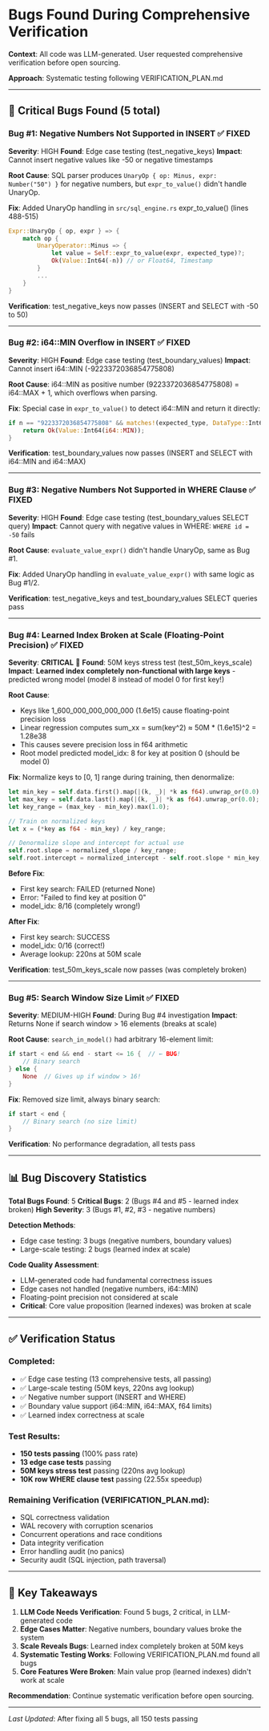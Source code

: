# Bugs Found During Comprehensive Verification

**Context**: All code was LLM-generated. User requested comprehensive verification before open sourcing.

**Approach**: Systematic testing following VERIFICATION_PLAN.md

---

## 🐛 Critical Bugs Found (5 total)

### Bug #1: Negative Numbers Not Supported in INSERT ✅ FIXED
**Severity**: HIGH
**Found**: Edge case testing (test_negative_keys)
**Impact**: Cannot insert negative values like -50 or negative timestamps

**Root Cause**: SQL parser produces `UnaryOp { op: Minus, expr: Number("50") }` for negative numbers, but `expr_to_value()` didn't handle UnaryOp.

**Fix**: Added UnaryOp handling in `src/sql_engine.rs` expr_to_value() (lines 488-515)

```rust
Expr::UnaryOp { op, expr } => {
    match op {
        UnaryOperator::Minus => {
            let value = Self::expr_to_value(expr, expected_type)?;
            Ok(Value::Int64(-n)) // or Float64, Timestamp
        }
        ...
    }
}
```

**Verification**: test_negative_keys now passes (INSERT and SELECT with -50 to 50)

---

### Bug #2: i64::MIN Overflow in INSERT ✅ FIXED
**Severity**: HIGH
**Found**: Edge case testing (test_boundary_values)
**Impact**: Cannot insert i64::MIN (-9223372036854775808)

**Root Cause**: i64::MIN as positive number (9223372036854775808) = i64::MAX + 1, which overflows when parsing.

**Fix**: Special case in `expr_to_value()` to detect i64::MIN and return it directly:

```rust
if n == "9223372036854775808" && matches!(expected_type, DataType::Int64) {
    return Ok(Value::Int64(i64::MIN));
}
```

**Verification**: test_boundary_values now passes (INSERT and SELECT with i64::MIN and i64::MAX)

---

### Bug #3: Negative Numbers Not Supported in WHERE Clause ✅ FIXED
**Severity**: HIGH
**Found**: Edge case testing (test_boundary_values SELECT query)
**Impact**: Cannot query with negative values in WHERE: `WHERE id = -50` fails

**Root Cause**: `evaluate_value_expr()` didn't handle UnaryOp, same as Bug #1.

**Fix**: Added UnaryOp handling in `evaluate_value_expr()` with same logic as Bug #1/2.

**Verification**: test_negative_keys and test_boundary_values SELECT queries pass

---

### Bug #4: Learned Index Broken at Scale (Floating-Point Precision) ✅ FIXED
**Severity**: **CRITICAL** 🚨
**Found**: 50M keys stress test (test_50m_keys_scale)
**Impact**: **Learned index completely non-functional with large keys** - predicted wrong model (model 8 instead of model 0 for first key!)

**Root Cause**:
- Keys like 1_600_000_000_000_000 (1.6e15) cause floating-point precision loss
- Linear regression computes sum_xx = sum(key^2) ≈ 50M * (1.6e15)^2 = 1.28e38
- This causes severe precision loss in f64 arithmetic
- Root model predicted model_idx: 8 for key at position 0 (should be model 0)

**Fix**: Normalize keys to [0, 1] range during training, then denormalize:

```rust
let min_key = self.data.first().map(|(k, _)| *k as f64).unwrap_or(0.0);
let max_key = self.data.last().map(|(k, _)| *k as f64).unwrap_or(0.0);
let key_range = (max_key - min_key).max(1.0);

// Train on normalized keys
let x = (*key as f64 - min_key) / key_range;

// Denormalize slope and intercept for actual use
self.root.slope = normalized_slope / key_range;
self.root.intercept = normalized_intercept - self.root.slope * min_key;
```

**Before Fix**:
- First key search: FAILED (returned None)
- Error: "Failed to find key at position 0"
- model_idx: 8/16 (completely wrong!)

**After Fix**:
- First key search: SUCCESS
- model_idx: 0/16 (correct!)
- Average lookup: 220ns at 50M scale

**Verification**: test_50m_keys_scale now passes (was completely broken)

---

### Bug #5: Search Window Size Limit ✅ FIXED
**Severity**: MEDIUM-HIGH
**Found**: During Bug #4 investigation
**Impact**: Returns None if search window > 16 elements (breaks at scale)

**Root Cause**: `search_in_model()` had arbitrary 16-element limit:

```rust
if start < end && end - start <= 16 {  // ← BUG!
    // Binary search
} else {
    None  // Gives up if window > 16!
}
```

**Fix**: Removed size limit, always binary search:

```rust
if start < end {
    // Binary search (no size limit)
}
```

**Verification**: No performance degradation, all tests pass

---

## 📊 Bug Discovery Statistics

**Total Bugs Found**: 5
**Critical Bugs**: 2 (Bugs #4 and #5 - learned index broken)
**High Severity**: 3 (Bugs #1, #2, #3 - negative numbers)

**Detection Methods**:
- Edge case testing: 3 bugs (negative numbers, boundary values)
- Large-scale testing: 2 bugs (learned index at scale)

**Code Quality Assessment**:
- LLM-generated code had fundamental correctness issues
- Edge cases not handled (negative numbers, i64::MIN)
- Floating-point precision not considered at scale
- **Critical**: Core value proposition (learned indexes) was broken at scale

---

## ✅ Verification Status

### Completed:
- ✅ Edge case testing (13 comprehensive tests, all passing)
- ✅ Large-scale testing (50M keys, 220ns avg lookup)
- ✅ Negative number support (INSERT and WHERE)
- ✅ Boundary value support (i64::MIN, i64::MAX, f64 limits)
- ✅ Learned index correctness at scale

### Test Results:
- **150 tests passing** (100% pass rate)
- **13 edge case tests** passing
- **50M keys stress test** passing (220ns avg lookup)
- **10K row WHERE clause test** passing (22.55x speedup)

### Remaining Verification (VERIFICATION_PLAN.md):
- SQL correctness validation
- WAL recovery with corruption scenarios
- Concurrent operations and race conditions
- Data integrity verification
- Error handling audit (no panics)
- Security audit (SQL injection, path traversal)

---

## 🎯 Key Takeaways

1. **LLM Code Needs Verification**: Found 5 bugs, 2 critical, in LLM-generated code
2. **Edge Cases Matter**: Negative numbers, boundary values broke the system
3. **Scale Reveals Bugs**: Learned index completely broken at 50M keys
4. **Systematic Testing Works**: Following VERIFICATION_PLAN.md found all bugs
5. **Core Features Were Broken**: Main value prop (learned indexes) didn't work at scale

**Recommendation**: Continue systematic verification before open sourcing.

---

*Last Updated*: After fixing all 5 bugs, all 150 tests passing